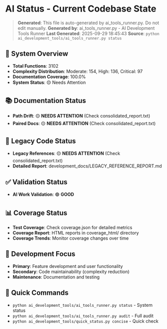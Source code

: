 # AI Status - Current Codebase State

> **Generated**: This file is auto-generated by ai_tools_runner.py. Do not edit manually.
> **Generated by**: ai_tools_runner.py - AI Development Tools Runner
> **Last Generated**: 2025-09-29 18:45:43
> **Source**: `python ai_development_tools/ai_tools_runner.py status`

## 🎯 System Overview
- **Total Functions**: 3102
- **Complexity Distribution**: Moderate: 154, High: 136, Critical: 97
- **Documentation Coverage**: 100.0%
- **System Status**: 🟡 Needs Attention

## 📚 Documentation Status
- **Path Drift**: 🟡 **NEEDS ATTENTION** (Check consolidated_report.txt)
- **Paired Docs**: 🟡 **NEEDS ATTENTION** (Check consolidated_report.txt)

## 🧹 Legacy Code Status
- **Legacy References**: 🟡 **NEEDS ATTENTION** (Check consolidated_report.txt)
- **Detailed Report**: development_docs/LEGACY_REFERENCE_REPORT.md

## ✅ Validation Status
- **AI Work Validation**: 🟢 **GOOD**

## 📊 Coverage Status
- **Test Coverage**: Check coverage.json for detailed metrics
- **Coverage Report**: HTML reports in coverage_html/ directory
- **Coverage Trends**: Monitor coverage changes over time

## 🎯 Development Focus
- **Primary**: Feature development and user functionality
- **Secondary**: Code maintainability (complexity reduction)
- **Maintenance**: Documentation and testing

## 🚀 Quick Commands
- `python ai_development_tools/ai_tools_runner.py status` - System status
- `python ai_development_tools/ai_tools_runner.py audit` - Full audit
- `python ai_development_tools/quick_status.py concise` - Quick check
